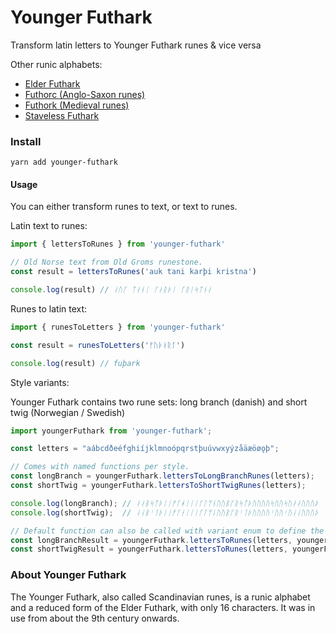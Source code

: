 # Younger Futhark

Transform latin letters to Younger Futhark runes & vice versa

Other runic alphabets:
- [Elder Futhark](https://github.com/stscoundrel/elder-futhark)
- [Futhorc (Anglo-Saxon runes)](https://github.com/stscoundrel/futhorc)
- [Futhork (Medieval runes)](https://github.com/stscoundrel/futhork)
- [Staveless Futhark](https://github.com/stscoundrel/staveless-futhark)

### Install

`yarn add younger-futhark`

#### Usage

You can either transform runes to text, or text to runes.

Latin text to runes:

```javascript
import { lettersToRunes } from 'younger-futhark'

// Old Norse text from Old Groms runestone.
const result = lettersToRunes('auk tani karþi kristna')

console.log(result) // ᛅᚢᚴ ᛏᛅᚾᛁ ᚴᛅᚱᚦᛁ ᚴᚱᛁᛋᛏᚾᛅ
```

Runes to latin text:

```javascript
import { runesToLetters } from 'younger-futhark'

const result = runesToLetters('ᚠᚢᚦᛅᚱᚴ')

console.log(result) // fuþark
```

Style variants:

Younger Futhark contains two rune sets: long branch (danish) and short twig (Norwegian / Swedish)

```javascript
import youngerFuthark from 'younger-futhark';

const letters = "aábcdðeéfghiíjklmnoópqrstþuúvwxyýzåäæöøǫþ";

// Comes with named functions per style.
const longBranch = youngerFuthark.lettersToLongBranchRunes(letters);
const shortTwig = youngerFuthark.lettersToShortTwigRunes(letters);

console.log(longBranch); // ᛅᛅᛒᛋᛏᚦᛁᛁᚠᚴᚼᛁᛁᛁᚴᛚᛘᚾᚢᚢᛒᚴᚱᛋᛏᚦᚢᚢᚢᚢᛋᚢᚢᛋᚢᛅᛅᚢᚢᚢᚦ
console.log(shortTwig);  // ᛆᛆᛒᛌᛐᚦᛁᛁᚠᚴᚽᛁᛁᛁᚴᛚᛘᚿᚢᚢᛒᚴᚱᛌᛐᚦᚢᚢᚢᚢᛌᚢᚢᛌᚢᛆᛆᚢᚢᚢᚦ

// Default function can also be called with variant enum to define the runeset.
const longBranchResult = youngerFuthark.lettersToRunes(letters, youngerFuthark.Variant.longBranch)
const shortTwigResult = youngerFuthark.lettersToRunes(letters, youngerFuthark.Variant.shortTwig)
```

### About Younger Futhark

The Younger Futhark, also called Scandinavian runes, is a runic alphabet and a reduced form of the Elder Futhark, with only 16 characters. It was in use from about the 9th century onwards.
